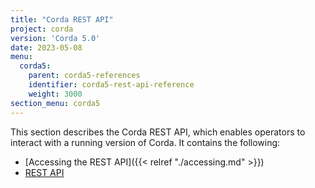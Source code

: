 ```yaml
---
title: "Corda REST API"
project: corda
version: 'Corda 5.0'
date: 2023-05-08
menu:
  corda5:
    parent: corda5-references
    identifier: corda5-rest-api-reference
    weight: 3000
section_menu: corda5
---
```


This section describes the Corda REST API, which enables operators to interact with a running version of Corda. It contains the following:
* [Accessing the REST API]({{< relref "./accessing.md" >}})
* [REST API](./rest-api/C5_OpenAPI.html)
